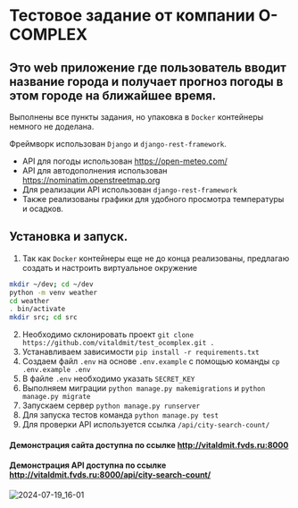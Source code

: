 # Тестовое задание от компании O-COMPLEX

## Это web приложение где пользователь вводит название города и получает прогноз погоды в этом городе на ближайшее время.

Выполнены все пункты задания, но упаковка в `Docker` контейнеры немного не доделана.

Фреймворк использован `Django` и `django-rest-framework`.
- АPI для погоды использован https://open-meteo.com/
- API для автодополнения использован https://nominatim.openstreetmap.org
- Для реализации API использован `django-rest-framework`
- Также реализованы графики для удобного просмотра температуры и осадков.

## Установка и запуск.
1. Так как `Docker` контейнеры еще не до конца реализованы, предлагаю создать и настроить виртуальное окружение 
```bash
mkdir ~/dev; cd ~/dev
python -m venv weather
cd weather
. bin/activate
mkdir src; cd src
```
2. Необходимо склонировать проект `git clone https://github.com/vitaldmit/test_ocomplex.git .`
3. Устанавливаем зависимости `pip install -r requirements.txt`
4. Создаем файл `.env` на основе `.env.example` с помощью команды `cp .env.example .env`
5. В файле `.env` необходимо указать `SECRET_KEY`
6. Выполняем миграции `python manage.py makemigrations` и `python manage.py migrate`
7. Запускаем сервер `python manage.py runserver`
8. Для запуска тестов команда `python manage.py test`
9. Для проверки API используется ссылка `/api/city-search-count/`


#### Демонстрация сайта доступна по ссылке http://vitaldmit.fvds.ru:8000
#### Демонстрация API доступна по ссылке http://vitaldmit.fvds.ru:8000/api/city-search-count/

![2024-07-19_16-01](https://github.com/user-attachments/assets/ad684463-c505-478a-b061-a5ea40d6e5d9)
